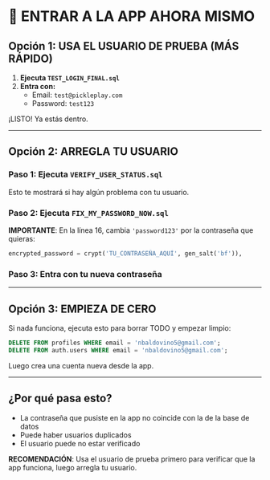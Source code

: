 # 🚀 ENTRAR A LA APP AHORA MISMO

## Opción 1: USA EL USUARIO DE PRUEBA (MÁS RÁPIDO)

1. **Ejecuta `TEST_LOGIN_FINAL.sql`**
2. **Entra con:**
   - Email: `test@pickleplay.com`
   - Password: `test123`

¡LISTO! Ya estás dentro.

---

## Opción 2: ARREGLA TU USUARIO

### Paso 1: Ejecuta `VERIFY_USER_STATUS.sql`
Esto te mostrará si hay algún problema con tu usuario.

### Paso 2: Ejecuta `FIX_MY_PASSWORD_NOW.sql`
**IMPORTANTE**: En la línea 16, cambia `'password123'` por la contraseña que quieras:

```sql
encrypted_password = crypt('TU_CONTRASEÑA_AQUÍ', gen_salt('bf')),
```

### Paso 3: Entra con tu nueva contraseña

---

## Opción 3: EMPIEZA DE CERO

Si nada funciona, ejecuta esto para borrar TODO y empezar limpio:

```sql
DELETE FROM profiles WHERE email = 'nbaldovino5@gmail.com';
DELETE FROM auth.users WHERE email = 'nbaldovino5@gmail.com';
```

Luego crea una cuenta nueva desde la app.

---

## ¿Por qué pasa esto?

- La contraseña que pusiste en la app no coincide con la de la base de datos
- Puede haber usuarios duplicados
- El usuario puede no estar verificado

**RECOMENDACIÓN**: Usa el usuario de prueba primero para verificar que la app funciona, luego arregla tu usuario. 